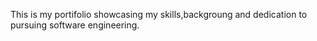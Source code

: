 This is my portifolio showcasing my skills,backgroung and dedication to pursuing software engineering.
